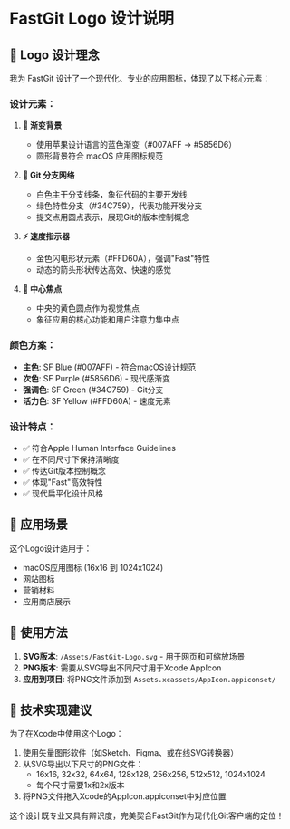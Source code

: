 # FastGit Logo 设计说明

## 🎨 Logo 设计理念

我为 FastGit 设计了一个现代化、专业的应用图标，体现了以下核心元素：

### 设计元素：

1. **🔵 渐变背景**
   - 使用苹果设计语言的蓝色渐变（#007AFF → #5856D6）
   - 圆形背景符合 macOS 应用图标规范

2. **🌿 Git 分支网络**
   - 白色主干分支线条，象征代码的主要开发线
   - 绿色特性分支（#34C759），代表功能开发分支
   - 提交点用圆点表示，展现Git的版本控制概念

3. **⚡ 速度指示器**
   - 金色闪电形状元素（#FFD60A），强调"Fast"特性
   - 动态的箭头形状传达高效、快速的感觉

4. **🎯 中心焦点**
   - 中央的黄色圆点作为视觉焦点
   - 象征应用的核心功能和用户注意力集中点

### 颜色方案：
- **主色**: SF Blue (#007AFF) - 符合macOS设计规范
- **次色**: SF Purple (#5856D6) - 现代感渐变
- **强调色**: SF Green (#34C759) - Git分支
- **活力色**: SF Yellow (#FFD60A) - 速度元素

### 设计特点：
- ✅ 符合Apple Human Interface Guidelines
- ✅ 在不同尺寸下保持清晰度
- ✅ 传达Git版本控制概念
- ✅ 体现"Fast"高效特性
- ✅ 现代扁平化设计风格

## 📱 应用场景

这个Logo设计适用于：
- macOS应用图标 (16x16 到 1024x1024)
- 网站图标
- 营销材料
- 应用商店展示

## 🔧 使用方法

1. **SVG版本**: `/Assets/FastGit-Logo.svg` - 用于网页和可缩放场景
2. **PNG版本**: 需要从SVG导出不同尺寸用于Xcode AppIcon
3. **应用到项目**: 将PNG文件添加到 `Assets.xcassets/AppIcon.appiconset/`

## 🎯 技术实现建议

为了在Xcode中使用这个Logo：

1. 使用矢量图形软件（如Sketch、Figma、或在线SVG转换器）
2. 从SVG导出以下尺寸的PNG文件：
   - 16x16, 32x32, 64x64, 128x128, 256x256, 512x512, 1024x1024
   - 每个尺寸需要1x和2x版本
3. 将PNG文件拖入Xcode的AppIcon.appiconset中对应位置

这个设计既专业又具有辨识度，完美契合FastGit作为现代化Git客户端的定位！